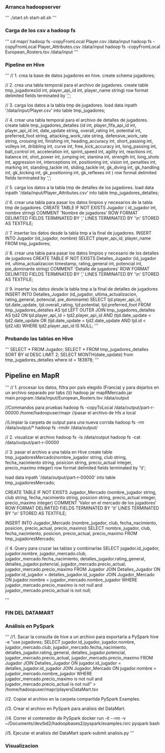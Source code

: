 ### Arranca hadoopserver
'''
./start.sh
start-all.sh
'''
### Carga de los csv a hadoop fs
'''
cd mapr/
hadoop fs -copyFromLocal Player.csv /data/input
hadoop fs -copyFromLocal Player_Attributes.csv /data/input
hadoop fs -copyFromLocal European_Rosters.tsv /data/input
'''
### Pipeline en Hive
'''
// 1. crea la base de datos jugadores en hive.
create schema jugadores;

// 2. crea una tabla temporal para el archivo de jugadores.
create table tmp_jugadores(id int, player_api_id int, player_name string) row format delimited fields terminated by ',';

// 3. carga los datos a la tabla tmp de jugadores.
load data inpath '/data/input/Player.csv' into table tmp_jugadores;

// 4. crear una tabla temporal para el archivo de detalles de jugadores.
create table tmp_jugadores_detalles (id int, player_fifa_api_id int, player_api_id int, date_update string, overall_rating int, potential int, preferred_foot string, attacking_work_rate string, defensive_work_rate string, crossing int,	finishing int, heading_accuracy int,	short_passing int, volleys int, dribbling int, curve int, free_kick_accuracy int,	long_passing int,	ball_control int,	acceleration int,	sprint_speed int,	agility int,	reactions int,	balance int,	shot_power int,	jumping int,	stamina int,	strength int,	long_shots int,	aggression int,	interceptions int,	positioning int,	vision int,	penalties int,	marking int,	standing_tackle int,	sliding_tackle int,	gk_diving int,	gk_handling int,	gk_kicking int,	gk_positioning int,	gk_reflexes int ) row format delimited fields terminated by ',';  

// 5. carga los datos a la tabla tmp de detalles de los jugadores.
load data inpath '/data/input/Player_Attributes.csv' into table tmp_jugadores_detalles;

// 6. crear una tabla para pasar los datos limpios y necesarios de la tabla tmp de jugadores.
CREATE TABLE IF NOT EXISTS Jugador ( id_jugador int, nombre string)
COMMENT 'Nombre de jugadores'
ROW FORMAT DELIMITED
FIELDS TERMINATED BY ','
LINES TERMINATED BY '\n'
STORED AS TEXTFILE;

// 7. insertar los datos desde la tabla tmp a la final de jugadores.
INSERT INTO Jugador (id_jugador, nombre)
SELECT player_api_id, player_name
FROM tmp_jugadores;

// 8. crear una tabla para pasar los datos limpios y necesario de los detalles de jugadores
CREATE TABLE IF NOT EXISTS Detalles_Jugador (id_jugador int, ultima_actualizacion timestamp, rating_general int, potencial int, pie_dominante string)
COMMENT 'Detalle de jugadores'
ROW FORMAT DELIMITED
FIELDS TERMINATED BY ','
LINES TERMINATED BY '\n'
STORED AS TEXTFILE;

// 9. insertar los datos desde la tabla tmp a la final de detalles de jugadores
INSERT INTO Detalles_Jugador (id_jugador, ultima_actualizacion, rating_general, potencial, pie_dominante)
SELECT tjd.player_api_id, tjd.date_update, tjd.overall_rating, tjd.potential, tjd.preferred_foot
FROM tmp_jugadores_detalles AS tjd
LEFT OUTER JOIN tmp_jugadores_detalles AS tjd2
  ON tjd.player_api_id = tjd2.player_api_id
        AND (tjd.date_update < tjd2.date_update
         OR (tjd.date_update = tjd2.date_update AND tjd.id < tjd2.id))
WHERE tjd2.player_api_id IS NULL;
'''
### Probando las tablas en Hive
'''
SELECT * FROM Jugador;
SELECT * FROM tmp_jugadores_detalles SORT BY id DESC LIMIT 2;
SELECT MONTH(date_update) from tmp_jugadores_detalles where id = 183978;
'''
## Pipeline en MapR
'''
// 1. procesar los datos, filtra por país elegido (Francia) y para dejarlos en un archivo separado por tabs (\t)
hadoop jar mapRMercado.jar main.program /data/input/European_Rosters.tsv /data/output

//Commandos para pruebas
hadoop fs -copyToLocal /data/output/part-r-00000 /home/hadoopuser/mapr //pasar el archivo de hfs a local

//Limpiar la carpeta de output para una nueva corrida
hadoop fs -rm /data/output/*
hadoop fs -rmdir /data/output/

// 2. visualizar el archivo
hadoop fs -ls /data/output
hadoop fs -cat /data/output/part-r-00000

// 3. pasar el archivo a una tabla en Hive
create table tmp_jugadoresMercado(nombre_jugador string, club string, fecha_nacimiento string, posicion string, precio_actual integer, precio_maximo integer) row format delimited fields terminated by '\t';

load data inpath '/data/output/part-r-00000' into table tmp_jugadoresMercado;

CREATE TABLE IF NOT EXISTS Jugador_Mercado (nombre_jugador string, club string, fecha_nacimiento string, posicion string, precio_actual integer, precio_maximo integer)
COMMENT 'Valor en el mercado de los jugadores'
ROW FORMAT DELIMITED
FIELDS TERMINATED BY '\t'
LINES TERMINATED BY '\n'
STORED AS TEXTFILE;

INSERT INTO Jugador_Mercado (nombre_jugador, club, fecha_nacimiento, posicion, precio_actual, precio_maximo)
SELECT nombre_jugador, club, fecha_nacimiento, posicion, precio_actual, precio_maximo
FROM tmp_jugadoresMercado;

// 4. Query para cruzar las tablas y combinarlas
SELECT jugador.id_jugador, jugador.nombre, jugador_mercado.club, jugador_mercado.fecha_nacimiento, detalles_jugador.rating_general, detalles_jugador.potencial, jugador_mercado.precio_actual, jugador_mercado.precio_maximo
FROM Jugador
JOIN Detalles_Jugador
ON jugador.id_jugador = detalles_jugador.id_jugador
JOIN Jugador_Mercado
ON jugador.nombre = jugador_mercado.nombre_jugador
WHERE jugador_mercado.precio_maximo is not null and jugador_mercado.precio_actual is not null;

'''
### FIN DEL DATAMART

### Análisis en PySpark
'''
//1. Sacar la consulta de hive a un archivo para exportarla a PySpark
hive -e "use jugadores; SELECT jugador.id_jugador, jugador.nombre, jugador_mercado.club, jugador_mercado.fecha_nacimiento, detalles_jugador.rating_general, detalles_jugador.potencial, jugador_mercado.precio_actual, jugador_mercado.precio_maximo
FROM Jugador
JOIN Detalles_Jugador
ON jugador.id_jugador = detalles_jugador.id_jugador
JOIN Jugador_Mercado
ON jugador.nombre = jugador_mercado.nombre_jugador
WHERE jugador_mercado.precio_maximo is not null and jugador_mercado.precio_actual is not null" > /home/hadoopuser/mapr/playersDataMart.tsv

//2. Copiar el archivo en la carpeta compartida PySpark Examples.

//3. Crear el archivo en PySpark para análisis del DataMart.

//4. Correr el contenedor de PySpark
docker run -it --rm -v ~/Documents/dev/bd2/hadoopbases2/pyspark/examples:/src pyspark bash

//5. Ejecutar el análisis del DataMart
spark-submit analisis.py 
'''
### Visualizacion

